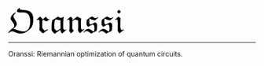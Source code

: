 ![alt text](oranssi-logo.png "Logo Title Text 1")
****************************************************
Oranssi: Riemannian optimization of quantum circuits.

